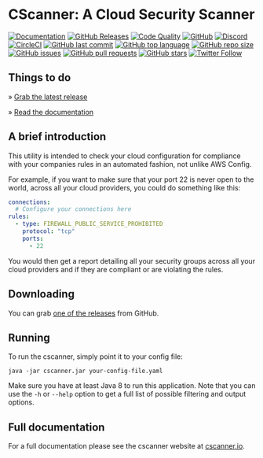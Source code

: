 # CScanner: A Cloud Security Scanner

[![Documentation](https://img.shields.io/badge/documentation-available-green.svg)](https://cscanner.io)
[![GitHub Releases](https://img.shields.io/github/release/cscannerio/core.svg)](https://github.com/cscannerio/core/releases)
[![Code Quality](https://img.shields.io/lgtm/grade/java/g/cscannerio/core.svg)](https://lgtm.com/projects/g/cscannerio/core/)
[![GitHub](https://img.shields.io/github/license/cscannerio/core.svg)](https://github.com/cscannerio/core/blob/master/LICENSE)
[![Discord](https://img.shields.io/discord/413306353545773069.svg)](https://pasztor.at/discord)
[![CircleCI](https://img.shields.io/circleci/project/github/cscannerio/core.svg)](https://circleci.com/gh/cscannerio/core)
[![GitHub last commit](https://img.shields.io/github/last-commit/cscannerio/core.svg)](https://github.com/cscannerio/core)
[![GitHub top language](https://img.shields.io/github/languages/top/cscannerio/core.svg)](https://github.com/cscannerio/core)
[![GitHub repo size](https://img.shields.io/github/repo-size/cscannerio/core.svg)](https://github.com/cscannerio/core)
[![GitHub issues](https://img.shields.io/github/issues/cscannerio/core.svg)](https://github.com/cscannerio/core/issues)
[![GitHub pull requests](https://img.shields.io/github/issues-pr/cscannerio/core.svg)](https://github.com/cscannerio/core/pulls)
[![GitHub stars](https://img.shields.io/github/stars/cscannerio/core.svg?style=social)](https://github.com/cscannerio/core)
[![Twitter Follow](https://img.shields.io/twitter/follow/cscannerio.svg?style=social)](https://twitter.com/cscannerio)

## Things to do

» [Grab the latest release](https://github.com/cscannerio/core/releases)

» [Read the documentation](https://cscanner.io)

## A brief introduction

This utility is intended to check your cloud configuration for compliance with your companies rules in an automated
fashion, not unlike AWS Config.

For example, if you want to make sure that your port 22 is never open to the world, across all your cloud providers,
you could do something like this:

```yaml
connections:
  # Configure your connections here
rules:
  - type: FIREWALL_PUBLIC_SERVICE_PROHIBITED
    protocol: "tcp"
    ports:
      - 22
```

You would then get a report detailing all your security groups across all your cloud providers and if they
are compliant or are violating the rules.

## Downloading

You can grab [one of the releases](https://github.com/cscannerio/core/releases) from GitHub.

## Running

To run the cscanner, simply point it to your config file:

```
java -jar cscanner.jar your-config-file.yaml
```

Make sure you have at least Java 8 to run this application. Note that you can use the `-h` or `--help` option to get a 
full list of possible filtering and output options.

## Full documentation

For a full documentation please see the cscanner website at [cscanner.io](https://cscanner.io).


